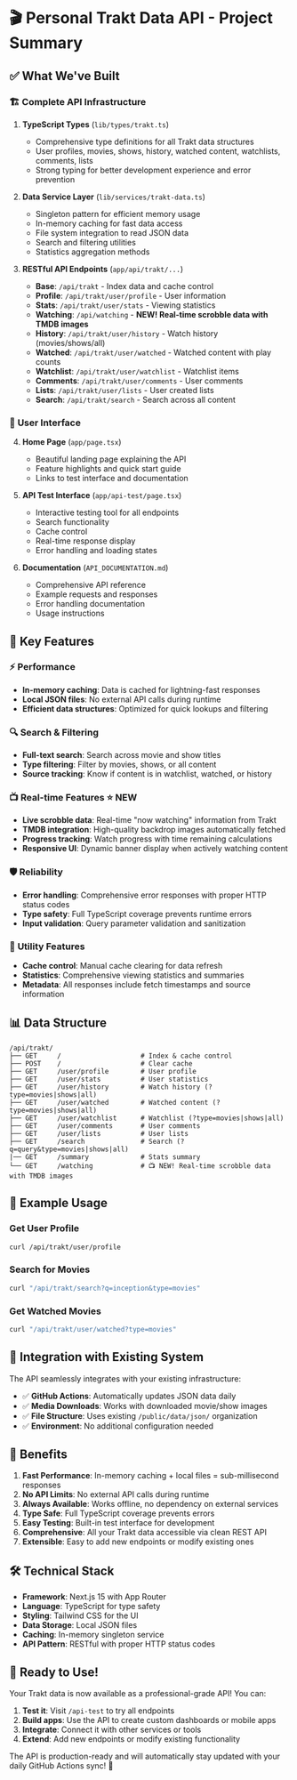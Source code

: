 # 🎬 Personal Trakt Data API - Project Summary

## ✅ What We've Built

### 🏗️ **Complete API Infrastructure**

1. **TypeScript Types** (`lib/types/trakt.ts`)
   - Comprehensive type definitions for all Trakt data structures
   - User profiles, movies, shows, history, watched content, watchlists, comments, lists
   - Strong typing for better development experience and error prevention

2. **Data Service Layer** (`lib/services/trakt-data.ts`)
   - Singleton pattern for efficient memory usage
   - In-memory caching for fast data access
   - File system integration to read JSON data
   - Search and filtering utilities
   - Statistics aggregation methods

3. **RESTful API Endpoints** (`app/api/trakt/...`)
   - **Base**: `/api/trakt` - Index data and cache control
   - **Profile**: `/api/trakt/user/profile` - User information
   - **Stats**: `/api/trakt/user/stats` - Viewing statistics
   - **Watching**: `/api/watching` - **NEW! Real-time scrobble data with TMDB images**
   - **History**: `/api/trakt/user/history` - Watch history (movies/shows/all)
   - **Watched**: `/api/trakt/user/watched` - Watched content with play counts
   - **Watchlist**: `/api/trakt/user/watchlist` - Watchlist items
   - **Comments**: `/api/trakt/user/comments` - User comments
   - **Lists**: `/api/trakt/user/lists` - User created lists
   - **Search**: `/api/trakt/search` - Search across all content

### 🎨 **User Interface**

4. **Home Page** (`app/page.tsx`)
   - Beautiful landing page explaining the API
   - Feature highlights and quick start guide
   - Links to test interface and documentation

5. **API Test Interface** (`app/api-test/page.tsx`)
   - Interactive testing tool for all endpoints
   - Search functionality
   - Cache control
   - Real-time response display
   - Error handling and loading states

6. **Documentation** (`API_DOCUMENTATION.md`)
   - Comprehensive API reference
   - Example requests and responses
   - Error handling documentation
   - Usage instructions

## 🚀 **Key Features**

### ⚡ **Performance**
- **In-memory caching**: Data is cached for lightning-fast responses
- **Local JSON files**: No external API calls during runtime
- **Efficient data structures**: Optimized for quick lookups and filtering

### 🔍 **Search & Filtering**
- **Full-text search**: Search across movie and show titles
- **Type filtering**: Filter by movies, shows, or all content
- **Source tracking**: Know if content is in watchlist, watched, or history

### 📺 **Real-time Features** ⭐ **NEW**
- **Live scrobble data**: Real-time "now watching" information from Trakt
- **TMDB integration**: High-quality backdrop images automatically fetched
- **Progress tracking**: Watch progress with time remaining calculations
- **Responsive UI**: Dynamic banner display when actively watching content

### 🛡️ **Reliability**
- **Error handling**: Comprehensive error responses with proper HTTP status codes
- **Type safety**: Full TypeScript coverage prevents runtime errors
- **Input validation**: Query parameter validation and sanitization

### 🔧 **Utility Features**
- **Cache control**: Manual cache clearing for data refresh
- **Statistics**: Comprehensive viewing statistics and summaries
- **Metadata**: All responses include fetch timestamps and source information

## 📊 **Data Structure**

```
/api/trakt/
├── GET     /                    # Index & cache control
├── POST    /                    # Clear cache
├── GET     /user/profile        # User profile
├── GET     /user/stats          # User statistics
├── GET     /user/history        # Watch history (?type=movies|shows|all)
├── GET     /user/watched        # Watched content (?type=movies|shows|all)
├── GET     /user/watchlist      # Watchlist (?type=movies|shows|all)
├── GET     /user/comments       # User comments
├── GET     /user/lists          # User lists
├── GET     /search              # Search (?q=query&type=movies|shows|all)
|── GET     /summary             # Stats summary
└── GET     /watching            # 📺 NEW! Real-time scrobble data with TMDB images
```

## 🎯 **Example Usage**

### Get User Profile
```bash
curl /api/trakt/user/profile
```

### Search for Movies
```bash
curl "/api/trakt/search?q=inception&type=movies"
```

### Get Watched Movies
```bash
curl "/api/trakt/user/watched?type=movies"
```

## 🔄 **Integration with Existing System**

The API seamlessly integrates with your existing infrastructure:

- ✅ **GitHub Actions**: Automatically updates JSON data daily
- ✅ **Media Downloads**: Works with downloaded movie/show images
- ✅ **File Structure**: Uses existing `/public/data/json/` organization
- ✅ **Environment**: No additional configuration needed

## 🎁 **Benefits**

1. **Fast Performance**: In-memory caching + local files = sub-millisecond responses
2. **No API Limits**: No external API calls during runtime
3. **Always Available**: Works offline, no dependency on external services
4. **Type Safe**: Full TypeScript coverage prevents errors
5. **Easy Testing**: Built-in test interface for development
6. **Comprehensive**: All your Trakt data accessible via clean REST API
7. **Extensible**: Easy to add new endpoints or modify existing ones

## 🛠️ **Technical Stack**

- **Framework**: Next.js 15 with App Router
- **Language**: TypeScript for type safety
- **Styling**: Tailwind CSS for the UI
- **Data Storage**: Local JSON files
- **Caching**: In-memory singleton service
- **API Pattern**: RESTful with proper HTTP status codes

## 🎉 **Ready to Use!**

Your Trakt data is now available as a professional-grade API! You can:

1. **Test it**: Visit `/api-test` to try all endpoints
2. **Build apps**: Use the API to create custom dashboards or mobile apps
3. **Integrate**: Connect it with other services or tools
4. **Extend**: Add new endpoints or modify existing functionality

The API is production-ready and will automatically stay updated with your daily GitHub Actions sync! 🚀
